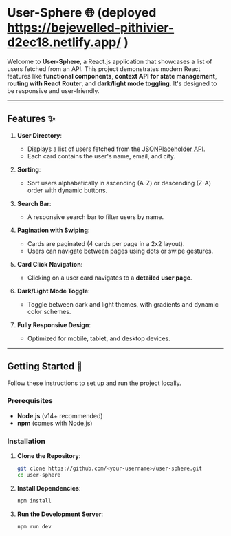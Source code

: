# User-Sphere 🌐 (deployed https://bejewelled-pithivier-d2ec18.netlify.app/ )

Welcome to **User-Sphere**, a React.js application that showcases a list of users fetched from an API. This project demonstrates modern React features like **functional components**, **context API for state management**, **routing with React Router**, and **dark/light mode toggling**. It's designed to be responsive and user-friendly.

---

## Features ✨

1. **User Directory**:
   - Displays a list of users fetched from the [JSONPlaceholder API](https://jsonplaceholder.typicode.com/users).
   - Each card contains the user's name, email, and city.

2. **Sorting**:
   - Sort users alphabetically in ascending (A-Z) or descending (Z-A) order with dynamic buttons.

3. **Search Bar**:
   - A responsive search bar to filter users by name.

4. **Pagination with Swiping**:
   - Cards are paginated (4 cards per page in a 2x2 layout).
   - Users can navigate between pages using dots or swipe gestures.

5. **Card Click Navigation**:
   - Clicking on a user card navigates to a **detailed user page**.

6. **Dark/Light Mode Toggle**:
   - Toggle between dark and light themes, with gradients and dynamic color schemes.

7. **Fully Responsive Design**:
   - Optimized for mobile, tablet, and desktop devices.

---

## Getting Started 🚀

Follow these instructions to set up and run the project locally.

### **Prerequisites**

- **Node.js** (v14+ recommended)
- **npm** (comes with Node.js)

### **Installation**

1. **Clone the Repository**:
   ```bash
   git clone https://github.com/<your-username>/user-sphere.git
   cd user-sphere
2. **Install Dependencies**:
   ```bash
   npm install
3. **Run the Development Server**:
   ```bash
   npm run dev

